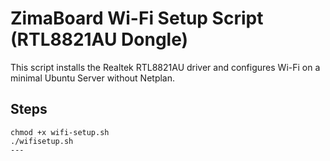 # ZimaBoard Wi-Fi Setup Script (RTL8821AU Dongle)

This script installs the Realtek RTL8821AU driver and configures Wi-Fi on a minimal Ubuntu Server without Netplan.

## Steps

```
chmod +x wifi-setup.sh
./wifisetup.sh
---
